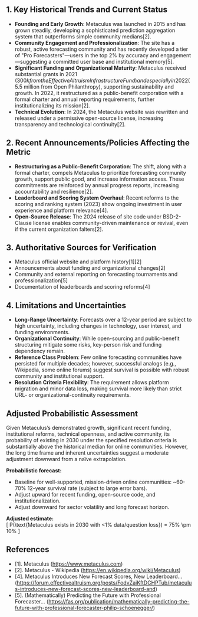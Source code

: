 ## 1. Key Historical Trends and Current Status

- **Founding and Early Growth**: Metaculus was launched in 2015 and has grown steadily, developing a sophisticated prediction aggregation system that outperforms simple community medians[2].
- **Community Engagement and Professionalization**: The site has a robust, active forecasting community and has recently developed a tier of "Pro Forecasters"—users in the top 2% by accuracy and engagement—suggesting a committed user base and institutional memory[5].
- **Significant Funding and Organizational Maturity**: Metaculus received substantial grants in 2021 ($300k from the Effective Altruism Infrastructure Fund) and especially in 2022 ($5.5 million from Open Philanthropy), supporting sustainability and growth. In 2022, it restructured as a public-benefit corporation with a formal charter and annual reporting requirements, further institutionalizing its mission[2].
- **Technical Evolution**: In 2024, the Metaculus website was rewritten and released under a permissive open-source license, increasing transparency and technological continuity[2].

## 2. Recent Announcements/Policies Affecting the Metric

- **Restructuring as a Public-Benefit Corporation**: The shift, along with a formal charter, compels Metaculus to prioritize forecasting community growth, support public good, and increase information access. These commitments are reinforced by annual progress reports, increasing accountability and resilience[2].
- **Leaderboard and Scoring System Overhaul**: Recent reforms to the scoring and ranking system (2023) show ongoing investment in user experience and platform relevance[4].
- **Open-Source Release**: The 2024 release of site code under BSD-2-Clause license enables community-driven maintenance or revival, even if the current organization falters[2].

## 3. Authoritative Sources for Verification

- Metaculus official website and platform history[1][2]
- Announcements about funding and organizational changes[2]
- Community and external reporting on forecasting tournaments and professionalization[5]
- Documentation of leaderboards and scoring reforms[4]

## 4. Limitations and Uncertainties

- **Long-Range Uncertainty**: Forecasts over a 12-year period are subject to high uncertainty, including changes in technology, user interest, and funding environments.
- **Organizational Continuity**: While open-sourcing and public-benefit structuring mitigate some risks, key-person risk and funding dependency remain.
- **Reference Class Problem**: Few online forecasting communities have persisted for multiple decades; however, successful analogs (e.g., Wikipedia, some online forums) suggest survival is possible with robust community and institutional support.
- **Resolution Criteria Flexibility**: The requirement allows platform migration and minor data loss, making survival more likely than strict URL- or organizational-continuity requirements.

## Adjusted Probabilistic Assessment

Given Metaculus’s demonstrated growth, significant recent funding, institutional reforms, technical openness, and active community, its probability of existing in 2030 under the specified resolution criteria is substantially above the historical median for online communities. However, the long time frame and inherent uncertainties suggest a moderate adjustment downward from a naïve extrapolation.

**Probabilistic forecast:**  
- Baseline for well-supported, mission-driven online communities: ~60-70% 12-year survival rate (subject to large error bars).
- Adjust upward for recent funding, open-source code, and institutionalization.
- Adjust downward for sector volatility and long forecast horizon.

**Adjusted estimate:**  
\[
P(\text{Metaculus exists in 2030 with <1\% data/question loss}) = 75\% \pm 10\%
\]

## References

- [1]. Metaculus (https://www.metaculus.com)
- [2]. Metaculus - Wikipedia (https://en.wikipedia.org/wiki/Metaculus)
- [4]. Metaculus Introduces New Forecast Scores, New Leaderboard... (https://forum.effectivealtruism.org/posts/FodvZaiKftDCHPTub/metaculus-introduces-new-forecast-scores-new-leaderboard-and)
- [5]. (Mathematically) Predicting the Future with Professional Forecaster... (https://fas.org/publication/mathematically-predicting-the-future-with-professional-forecaster-philip-schoenegger/)